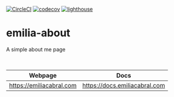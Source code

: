 [![CircleCI](https://img.shields.io/circleci/build/gh/emiliacb/emilia-about/main?label=CI%20Build&logo=Circleci&style=for-the-badge)](https://dl.circleci.com/status-badge/redirect/gh/emiliacb/emilia-about/tree/main)
[![codecov](https://img.shields.io/codecov/c/gh/em3c2/emilia-about?logo=codecov&style=for-the-badge&token=3GPONFF43W)](https://codecov.io/gh/emiliacb/emilia-about)
[![lighthouse](https://img.shields.io/badge/Lighthouse%20Accessibility-100%25-success?style=for-the-badge&logo=lighthouse)](https://googlechrome.github.io/lighthouse/viewer/?gist=3e834fd02600aec1f2752da24cf487a5)

# emilia-about

A simple about me page

<br>

| Webpage  | Docs  |
|---|---|
| https://emiliacabral.com  | https://docs.emiliacabral.com  |
